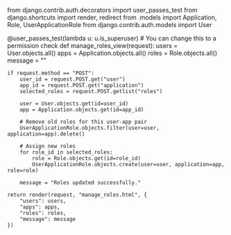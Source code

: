 from django.contrib.auth.decorators import user_passes_test
from django.shortcuts import render, redirect
from .models import Application, Role, UserApplicationRole
from django.contrib.auth.models import User

@user_passes_test(lambda u: u.is_superuser)  # You can change this to a permission check
def manage_roles_view(request):
    users = User.objects.all()
    apps = Application.objects.all()
    roles = Role.objects.all()
    message = ""

    if request.method == "POST":
        user_id = request.POST.get("user")
        app_id = request.POST.get("application")
        selected_roles = request.POST.getlist("roles")

        user = User.objects.get(id=user_id)
        app = Application.objects.get(id=app_id)

        # Remove old roles for this user-app pair
        UserApplicationRole.objects.filter(user=user, application=app).delete()

        # Assign new roles
        for role_id in selected_roles:
            role = Role.objects.get(id=role_id)
            UserApplicationRole.objects.create(user=user, application=app, role=role)

        message = "Roles updated successfully."

    return render(request, "manage_roles.html", {
        "users": users,
        "apps": apps,
        "roles": roles,
        "message": message
    })